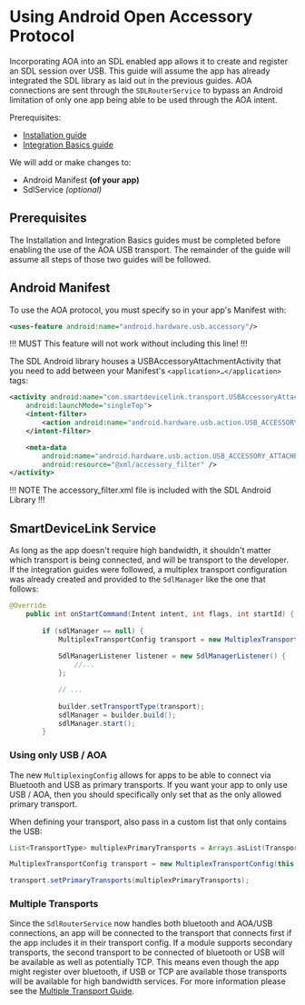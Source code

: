 # Using Android Open Accessory Protocol

Incorporating AOA into an SDL enabled app allows it to create and register an SDL session over USB. This guide will assume the app has already integrated the SDL library as laid out in the previous guides. AOA connections are sent through the `SDLRouterService` to bypass an Android limitation of only one app being able to be used through the AOA intent.

Prerequisites:

* [Installation guide](/guides/android/getting-started/installation/)
* [Integration Basics guide](/guides/android/getting-started/integration-basics/)

We will add or make changes to:

* Android Manifest __(of your app)__
* SdlService _(optional)_

## Prerequisites

The Installation and Integration Basics guides must be completed before enabling the use of the AOA USB transport. The remainder of the guide will assume all steps of those two guides will be followed.  


## Android Manifest

To use the AOA protocol, you must specify so in your app's Manifest with:

```xml
<uses-feature android:name="android.hardware.usb.accessory"/>
```

!!! MUST
This feature will not work without including this line!
!!!

The SDL Android library houses a USBAccessoryAttachmentActivity that you need to add between your Manifest's `<application>…</application>` tags:

```xml
<activity android:name="com.smartdevicelink.transport.USBAccessoryAttachmentActivity"
	android:launchMode="singleTop">
	<intent-filter>
		<action android:name="android.hardware.usb.action.USB_ACCESSORY_ATTACHED" />
	</intent-filter>

	<meta-data
		android:name="android.hardware.usb.action.USB_ACCESSORY_ATTACHED"
		android:resource="@xml/accessory_filter" />
</activity>
```

!!! NOTE
The accessory_filter.xml file is included with the SDL Android Library 
!!!


## SmartDeviceLink Service

As long as the app doesn't require high bandwidth, it shouldn't matter which transport is being connected, and will be transport to the developer. If the integration guides were followed, a multiplex transport configuration was already created and provided to the `SdlManager` like the one that follows:

```java
@Override
    public int onStartCommand(Intent intent, int flags, int startId) {
        
        if (sdlManager == null) {
            MultiplexTransportConfig transport = new MultiplexTransportConfig(this, APP_ID, MultiplexTransportConfig.FLAG_MULTI_SECURITY_OFF);
           
            SdlManagerListener listener = new SdlManagerListener() {
                //...
            };

            // ...
            
            builder.setTransportType(transport);
            sdlManager = builder.build();
            sdlManager.start();
        }
```

### Using only USB / AOA

The new `MultiplexingConfig` allows for apps to be able to connect via Bluetooth and USB as primary transports. If you want your app to only use USB / AOA, then you should specifically only set that as the only allowed primary transport.

When defining your transport, also pass in a custom list that only contains the USB:

```java
List<TransportType> multiplexPrimaryTransports = Arrays.asList(TransportType.USB);

MultiplexTransportConfig transport = new MultiplexTransportConfig(this, appId, MultiplexTransportConfig.FLAG_MULTI_SECURITY_MED);

transport.setPrimaryTransports(multiplexPrimaryTransports);
```

### Multiple Transports

Since the `SdlRouterService` now handles both bluetooth and AOA/USB connections, an app will be connected to the transport that connects first if the app includes it in their transport config. If a module supports secondary transports, the second transport to be connected of bluetooth or USB will be available as well as potentially TCP. This means even though the app might register over bluetooth, if USB or TCP are available those transports will be available for high bandwidth services. For more information please see the [Multiple Transport Guide](/guides/android/getting-started/multiple-transports/). 